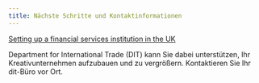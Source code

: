 ```yaml
---
title: Nächste Schritte und Kontaktinformationen
---
```


[Setting up a financial services institution in the UK](https://www.gov.uk/government/publications/guide-to-establishing-a-financial-services-institution-in-the-uk)

Department for International Trade (DIT) kann Sie dabei unterstützen, Ihr Kreativunternehmen aufzubauen und zu vergrößern. Kontaktieren Sie Ihr dit-Büro vor Ort.
